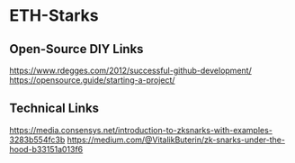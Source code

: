 # ETH-Starks

## Open-Source DIY Links
https://www.rdegges.com/2012/successful-github-development/
https://opensource.guide/starting-a-project/


## Technical Links
https://media.consensys.net/introduction-to-zksnarks-with-examples-3283b554fc3b
https://medium.com/@VitalikButerin/zk-snarks-under-the-hood-b33151a013f6
